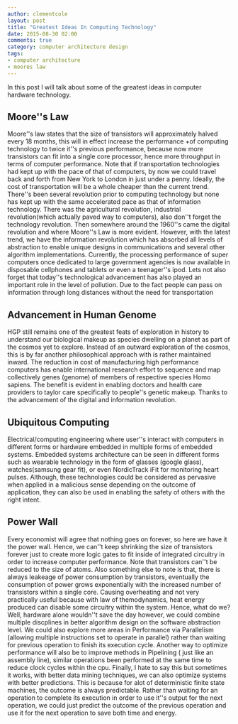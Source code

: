 ```yaml
---
author: clementcole
layout: post
title: "Greatest Ideas In Computing Technology"
date: 2015-08-30 02:00
comments: true
category: computer architecture design
tags:
- computer architecture
- moores law
---
```


In this post I will talk about some of the greatest ideas in computer hardware technology.
<h2>Moore''s Law</h2>
	Moore''s law states that the size of transistors will approximately halved every 18 months, this will in effect increase the performance
+of computing technology to twice it''s previous performance, because now more transistors can fit into a single core processor, hence 
more throughput in terms of computer performance. Note that if transportation technologies had kept up with the pace of that of computers, 
by now we could travel back and forth from New York to London in just under a penny. Ideally, the cost of transportation will be a whole
cheaper than the current trend. 
	There''s been several revolution prior to computing technology but none has kept up with the same accelerated pace as that of information
technology. There was the agricultural revolution, industrial revolution(which actually paved way to computers), also don''t forget the technology 
revolution. Then somewhere around the 1960''s came the digital revolution and where Moore''s Law is more evident. However, with the latest trend, we 
have the information revolution which has absorbed all levels of abstraction to enable unique designs in communications and several other algorithm 
implementations. Currently, the processing performance of super computers once dedicated to large government agencies is now available in disposable cellphones 
and tablets or even a teenager''s ipod. Lets not also forget that today''s technological advancement has also played an important role in the level 
of pollution. Due to the fact people can pass on information through long distances without the need for transportation
<h2>Advancement in Human Genome</h2>
	HGP still remains one of the greatest feats of exploration in history to understand our biological makeup as species dwelling on a planet as
part of the cosmos yet to explore. Instead of an outward exploration of the cosmos, this is by far another philosophical approach with is rather maintained
inward. The reduction in cost of manufacturing high performance computers has enable international research effort to sequence and map collectively genes 
(genome) of members of respective species Homo sapiens. The benefit is evident in enabling doctors and health care providers to taylor care specifically
to people''s genetic makeup. Thanks to the advancement of the digital and information revolution.
<h2>Ubiquitous Computing</h2>
	Electrical/computing engineering where user''s interact with computers in different forms or hardware embedded in multiple forms of embedded systems. 
Embedded systems architecture can be seen in different forms such as wearable technology in the form of glasses (google glass), watches(samsung gear fit), 
or even NordicTrack iFit for monitoring heart pulses. Although, these technologies could be considered as pervasive when applied in a malicious sense 
depending on the outcome of application, they can also be used in enabling the safety of others with the right intent.
<h2>Power Wall</h2>
	Every economist will agree that nothing goes on forever, so here we have it the power wall. Hence, we can''t keep shrinking the size of transistors
forever just to create more logic gates to fit inside of integrated circuitry in order to increase computer performance. Note that transistors can''t be 
reduced to the size of atoms. Also something else to note is that, there is always leakeage of power consumption by transistors, eventually the consumption
of power grows exponentially with the increased number of transistors within a single core. Causing overheating and not very practically useful because 
with law of themodynamics, heat energy produced can disable some circuitry within the system. 
	Hence, what do we? Well, hardware alone wouldn''t save the day however, we could combine multiple discplines in better algorithm design on the 
software abstraction level. We could also explore more areas in Performance via Parallelism (allowing multiple instructions set to operate in parallel) 
rather than waiting for previous operation to finish its execution cycle. Another way to optimize performance will also be to improve methods in 
Pipelining ( just like an assembly line), similar operations been performed at the same time to reduce clock cycles within the cpu. Finally, I hate to 
say this but sometimes it works, with better data mining techniques, we can also optimize systems with better predictions. This is because for alot of 
deterministic finite state machines, the outcome is always predictable. Rather than waiting for an operation to complete its execution in order to use
it''s output for the next operation, we could just predict the outcome of the previous operation and use it for the next operation to save both time 
and energy. 

